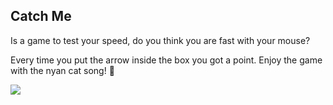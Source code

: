 ## Catch Me
Is a game to test your speed, do you think you are fast with your mouse?

Every time you put the arrow inside the box you got a point.
Enjoy the game with the nyan cat song! :rainbow:

![](https://i.imgur.com/3GclP2f.gif)
